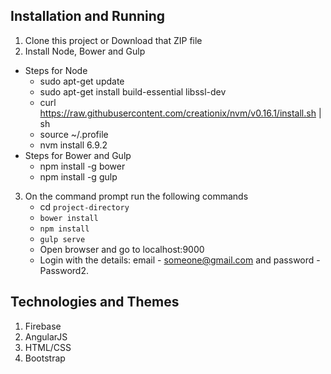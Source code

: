 ## Installation and Running
1. Clone this project or Download that ZIP file
2. Install Node, Bower and Gulp
- Steps for Node
	- sudo apt-get update
	- sudo apt-get install build-essential libssl-dev
	- curl https://raw.githubusercontent.com/creationix/nvm/v0.16.1/install.sh | sh		
	- source ~/.profile
	- nvm install 6.9.2
- Steps for Bower and Gulp
	- npm install -g bower
	- npm install -g gulp
		
3. On the command prompt run the following commands
	- cd `project-directory`
	- `bower install`
	- `npm install`
	- `gulp serve`
	- Open browser and go to localhost:9000
	- Login with the details: email - someone@gmail.com and password - Password2.

## Technologies and Themes
1. Firebase
2. AngularJS
3. HTML/CSS
4. Bootstrap
